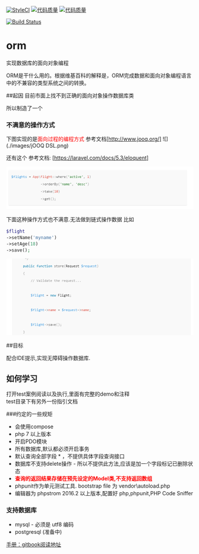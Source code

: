 [![StyleCI](https://styleci.io/repos/73656835/shield?branch=master)](https://styleci.io/repos/73656835)
[![代码质量](https://scrutinizer-ci.com/g/xltxlm/orm/badges/quality-score.png?b=master)](https://scrutinizer-ci.com/g/xltxlm/orm/)
[![代码质量](https://scrutinizer-ci.com/g/xltxlm/orm/badges/coverage.png?b=master)](https://scrutinizer-ci.com/g/xltxlm/orm/)

[![Build Status](https://travis-ci.org/xltxlm/orm.svg?branch=master)](https://travis-ci.org/xltxlm/orm)

# orm
实现数据库的面向对象编程

ORM是干什么用的。根据维基百科的解释是，ORM完成数据和面向对象编程语言中的不兼容的类型系统之间的转换。

##起因
目前市面上找不到正确的面向对象操作数据库类

所以制造了一个

### 不满意的操作方式

下图实现的是<font color=red>面向过程的编程方式</font> 参考文档[http://www.jooq.org/]
![](./images/jOOQ DSL.png)

还有这个 
参考文档: [https://laravel.com/docs/5.3/eloquent]

![](./images/laravel-1.png)

下面这种操作方式也不满意.无法做到链式操作数据
比如
```php
$flight
->setName('myname')
->setAge(18)
->save();
```
![](./images/laravel-2.png)

##目标

配合IDE提示,实现无障碍操作数据库.


## 如何学习

打开test案例阅读以及执行,里面有完整的demo和注释<br>
test目录下有另外一份指引文档

###约定的一些规矩

* 会使用compose
* php 7 以上版本
* 开启PDO模块
* 所有数据库,默认都必须开启事务
* 默认查询全部字段 * ，不提供具体字段查询接口
* 数据库不支持delete操作 - 所以不提供此方法,应该是加一个字段标记已删除状态
* **<font color=red>查询的返回结果存储在预先设定的Model类,不支持返回数组</font>**
* phpunit作为单元测试工具. bootstrap file 为 vendor\autoload.php
* 编辑器为 phpstrom 2016.2 以上版本,配置好 php,phpunit,PHP Code Sniffer

### 支持数据库

* mysql - 必须是 utf8 编码
* postgresql (准备中)



[手册：gitbook阅读地址](https://www.gitbook.com/book/xltxlm/orm)
